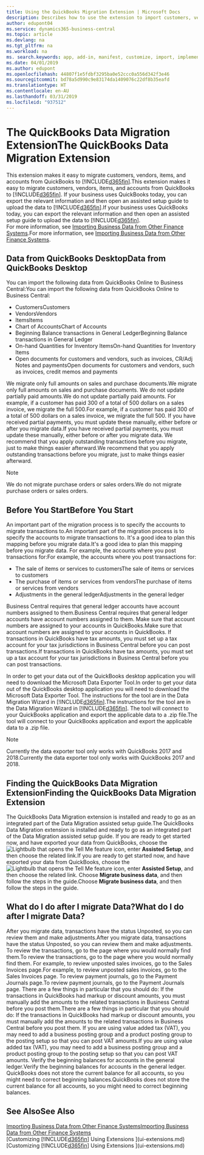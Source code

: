 ```yaml
---
title: Using the QuickBooks Migration Extension | Microsoft Docs
description: Describes how to use the extension to import customers, vendors, items, and accounts from QuickBooks Desktop to Business Central.
author: edupont04
ms.service: dynamics365-business-central
ms.topic: article
ms.devlang: na
ms.tgt_pltfrm: na
ms.workload: na
ms. search.keywords: app, add-in, manifest, customize, import, implement
ms.date: 04/01/2019
ms.author: edupont
ms.openlocfilehash: 44807f1e5fdbf3295ba0e52ccc0a556d342f3e46
ms.sourcegitcommit: bd78a5d990c9e83174da1409076c22df8b35eafd
ms.translationtype: HT
ms.contentlocale: en-AU
ms.lasthandoff: 03/31/2019
ms.locfileid: "937512"
---
```

# <a name="the-quickbooks-data-migration-extension"></a><span data-ttu-id="d615c-103">The QuickBooks Data Migration Extension</span><span class="sxs-lookup"><span data-stu-id="d615c-103">The QuickBooks Data Migration Extension</span></span>
<span data-ttu-id="d615c-104">This extension makes it easy to migrate customers, vendors, items, and accounts from QuickBooks to [!INCLUDE[d365fin](includes/d365fin_md.md)].</span><span class="sxs-lookup"><span data-stu-id="d615c-104">This extension makes it easy to migrate customers, vendors, items, and accounts from QuickBooks to [!INCLUDE[d365fin](includes/d365fin_md.md)].</span></span> <span data-ttu-id="d615c-105">If your business uses QuickBooks today, you can export the relevant information and then open an assisted setup guide to upload the data to [!INCLUDE[d365fin](includes/d365fin_md.md)].</span><span class="sxs-lookup"><span data-stu-id="d615c-105">If your business uses QuickBooks today, you can export the relevant information and then open an assisted setup guide to upload the data to [!INCLUDE[d365fin](includes/d365fin_md.md)].</span></span>  
<span data-ttu-id="d615c-106">For more information, see [Importing Business Data from Other Finance Systems](across-import-data-configuration-packages.md).</span><span class="sxs-lookup"><span data-stu-id="d615c-106">For more information, see [Importing Business Data from Other Finance Systems](across-import-data-configuration-packages.md).</span></span>

## <a name="data-from-quickbooks-desktop"></a><span data-ttu-id="d615c-107">Data from QuickBooks Desktop</span><span class="sxs-lookup"><span data-stu-id="d615c-107">Data from QuickBooks Desktop</span></span>
 
<span data-ttu-id="d615c-108">You can import the following data from QuickBooks Online to Business Central:</span><span class="sxs-lookup"><span data-stu-id="d615c-108">You can import the following data from QuickBooks Online to Business Central:</span></span>

- <span data-ttu-id="d615c-109">Customers</span><span class="sxs-lookup"><span data-stu-id="d615c-109">Customers</span></span>  
- <span data-ttu-id="d615c-110">Vendors</span><span class="sxs-lookup"><span data-stu-id="d615c-110">Vendors</span></span>  
- <span data-ttu-id="d615c-111">Items</span><span class="sxs-lookup"><span data-stu-id="d615c-111">Items</span></span>  
- <span data-ttu-id="d615c-112">Chart of Accounts</span><span class="sxs-lookup"><span data-stu-id="d615c-112">Chart of Accounts</span></span>  
- <span data-ttu-id="d615c-113">Beginning Balance transactions in General Ledger</span><span class="sxs-lookup"><span data-stu-id="d615c-113">Beginning Balance transactions in General Ledger</span></span>  
- <span data-ttu-id="d615c-114">On-hand Quantities for Inventory Items</span><span class="sxs-lookup"><span data-stu-id="d615c-114">On-hand Quantities for Inventory Items</span></span>  
- <span data-ttu-id="d615c-115">Open documents for customers and vendors, such as invoices, CR/Adj Notes and payments</span><span class="sxs-lookup"><span data-stu-id="d615c-115">Open documents for customers and vendors, such as invoices, credit memos and payments</span></span>  

<span data-ttu-id="d615c-116">We migrate only full amounts on sales and purchase documents.</span><span class="sxs-lookup"><span data-stu-id="d615c-116">We migrate only full amounts on sales and purchase documents.</span></span> <span data-ttu-id="d615c-117">We do not update partially paid amounts.</span><span class="sxs-lookup"><span data-stu-id="d615c-117">We do not update partially paid amounts.</span></span> <span data-ttu-id="d615c-118">For example, if a customer has paid 300 of a total of 500 dollars on a sales invoice, we migrate the full 500.</span><span class="sxs-lookup"><span data-stu-id="d615c-118">For example, if a customer has paid 300 of a total of 500 dollars on a sales invoice, we migrate the full 500.</span></span> <span data-ttu-id="d615c-119">If you have received partial payments, you must update these manually, either before or after you migrate data.</span><span class="sxs-lookup"><span data-stu-id="d615c-119">If you have received partial payments, you must update these manually, either before or after you migrate data.</span></span> <span data-ttu-id="d615c-120">We recommend that you apply outstanding transactions before you migrate, just to make things easier afterward.</span><span class="sxs-lookup"><span data-stu-id="d615c-120">We recommend that you apply outstanding transactions before you migrate, just to make things easier afterward.</span></span>

> [!NOTE]
> <span data-ttu-id="d615c-121">We do not migrate purchase orders or sales orders.</span><span class="sxs-lookup"><span data-stu-id="d615c-121">We do not migrate purchase orders or sales orders.</span></span>

## <a name="before-you-start"></a><span data-ttu-id="d615c-122">Before You Start</span><span class="sxs-lookup"><span data-stu-id="d615c-122">Before You Start</span></span>
<span data-ttu-id="d615c-123">An important part of the migration process is to specify the accounts to migrate transactions to.</span><span class="sxs-lookup"><span data-stu-id="d615c-123">An important part of the migration process is to specify the accounts to migrate transactions to.</span></span> <span data-ttu-id="d615c-124">It's a good idea to plan this mapping before you migrate data.</span><span class="sxs-lookup"><span data-stu-id="d615c-124">It's a good idea to plan this mapping before you migrate data.</span></span> <span data-ttu-id="d615c-125">For example, the accounts where you post transactions for:</span><span class="sxs-lookup"><span data-stu-id="d615c-125">For example, the accounts where you post transactions for:</span></span>

- <span data-ttu-id="d615c-126">The sale of items or services to customers</span><span class="sxs-lookup"><span data-stu-id="d615c-126">The sale of items or services to customers</span></span>  
- <span data-ttu-id="d615c-127">The purchase of items or services from vendors</span><span class="sxs-lookup"><span data-stu-id="d615c-127">The purchase of items or services from vendors</span></span>  
- <span data-ttu-id="d615c-128">Adjustments in the general ledger</span><span class="sxs-lookup"><span data-stu-id="d615c-128">Adjustments in the general ledger</span></span>  

<span data-ttu-id="d615c-129">Business Central requires that general ledger accounts have account numbers assigned to them.</span><span class="sxs-lookup"><span data-stu-id="d615c-129">Business Central requires that general ledger accounts have account numbers assigned to them.</span></span> <span data-ttu-id="d615c-130">Make sure that account numbers are assigned to your accounts in QuickBooks.</span><span class="sxs-lookup"><span data-stu-id="d615c-130">Make sure that account numbers are assigned to your accounts in QuickBooks.</span></span>
<span data-ttu-id="d615c-131">If transactions in QuickBooks have tax amounts, you must set up a tax account for your tax jurisdictions in Business Central before you can post transactions.</span><span class="sxs-lookup"><span data-stu-id="d615c-131">If transactions in QuickBooks have tax amounts, you must set up a tax account for your tax jurisdictions in Business Central before you can post transactions.</span></span>

<span data-ttu-id="d615c-132">In order to get your data out of the QuickBooks desktop application you will need to download the Microsoft Data Exporter Tool.</span><span class="sxs-lookup"><span data-stu-id="d615c-132">In order to get your data out of the QuickBooks desktop application you will need to download the Microsoft Data Exporter Tool.</span></span>  <span data-ttu-id="d615c-133">The instructions for the tool are in the Data Migration Wizard in [!INCLUDE[d365fin](includes/d365fin_md.md)].</span><span class="sxs-lookup"><span data-stu-id="d615c-133">The instructions for the tool are in the Data Migration Wizard in [!INCLUDE[d365fin](includes/d365fin_md.md)].</span></span> <span data-ttu-id="d615c-134">The tool will connect to your QuickBooks application and export the applicable data to a .zip file.</span><span class="sxs-lookup"><span data-stu-id="d615c-134">The tool will connect to your QuickBooks application and export the applicable data to a .zip file.</span></span>  

> [!NOTE]
> <span data-ttu-id="d615c-135">Currently the data exporter tool only works with QuickBooks 2017 and 2018.</span><span class="sxs-lookup"><span data-stu-id="d615c-135">Currently the data exporter tool only works with QuickBooks 2017 and 2018.</span></span>

## <a name="finding-the-quickbooks-data-migration-extension"></a><span data-ttu-id="d615c-136">Finding the QuickBooks Data Migration Extension</span><span class="sxs-lookup"><span data-stu-id="d615c-136">Finding the QuickBooks Data Migration Extension</span></span>
<span data-ttu-id="d615c-137">The QuickBooks Data Migration extension is installed and ready to go as an integrated part of the Data Migration assisted setup guide.</span><span class="sxs-lookup"><span data-stu-id="d615c-137">The QuickBooks Data Migration extension is installed and ready to go as an integrated part of the Data Migration assisted setup guide.</span></span> <span data-ttu-id="d615c-138">If you are ready to get started now, and have exported your data from QuickBooks, choose the ![Lightbulb that opens the Tell Me feature](media/ui-search/search_small.png "Tell me what you want to do") icon, enter **Assisted Setup**, and then choose the related link.</span><span class="sxs-lookup"><span data-stu-id="d615c-138">If you are ready to get started now, and have exported your data from QuickBooks, choose the ![Lightbulb that opens the Tell Me feature](media/ui-search/search_small.png "Tell me what you want to do") icon, enter **Assisted Setup**, and then choose the related link.</span></span> <span data-ttu-id="d615c-139">Choose **Migrate business data**, and then follow the steps in the guide.</span><span class="sxs-lookup"><span data-stu-id="d615c-139">Choose **Migrate business data**, and then follow the steps in the guide.</span></span>  

## <a name="what-do-i-do-after-i-migrate-data"></a><span data-ttu-id="d615c-140">What do I do after I migrate Data?</span><span class="sxs-lookup"><span data-stu-id="d615c-140">What do I do after I migrate Data?</span></span>
<span data-ttu-id="d615c-141">After you migrate data, transactions have the status Unposted, so you can review them and make adjustments.</span><span class="sxs-lookup"><span data-stu-id="d615c-141">After you migrate data, transactions have the status Unposted, so you can review them and make adjustments.</span></span> <span data-ttu-id="d615c-142">To review the transactions, go to the page where you would normally find them.</span><span class="sxs-lookup"><span data-stu-id="d615c-142">To review the transactions, go to the page where you would normally find them.</span></span> <span data-ttu-id="d615c-143">For example, to review unposted sales invoices, go to the Sales Invoices page.</span><span class="sxs-lookup"><span data-stu-id="d615c-143">For example, to review unposted sales invoices, go to the Sales Invoices page.</span></span> <span data-ttu-id="d615c-144">To review payment journals, go to the Payment Journals page.</span><span class="sxs-lookup"><span data-stu-id="d615c-144">To review payment journals, go to the Payment Journals page.</span></span>
<span data-ttu-id="d615c-145">There are a few things in particular that you should do: If the transactions in QuickBooks had markup or discount amounts, you must manually add the amounts to the related transactions in Business Central before you post them.</span><span class="sxs-lookup"><span data-stu-id="d615c-145">There are a few things in particular that you should do: If the transactions in QuickBooks had markup or discount amounts, you must manually add the amounts to the related transactions in Business Central before you post them.</span></span>
<span data-ttu-id="d615c-146">If you are using value added tax (VAT), you may need to add a business posting group and a product posting group to the posting setup so that you can post VAT amounts.</span><span class="sxs-lookup"><span data-stu-id="d615c-146">If you are using value added tax (VAT), you may need to add a business posting group and a product posting group to the posting setup so that you can post VAT amounts.</span></span>
<span data-ttu-id="d615c-147">Verify the beginning balances for accounts in the general ledger.</span><span class="sxs-lookup"><span data-stu-id="d615c-147">Verify the beginning balances for accounts in the general ledger.</span></span> <span data-ttu-id="d615c-148">QuickBooks does not store the current balance for all accounts, so you might need to correct beginning balances.</span><span class="sxs-lookup"><span data-stu-id="d615c-148">QuickBooks does not store the current balance for all accounts, so you might need to correct beginning balances.</span></span>

## <a name="see-also"></a><span data-ttu-id="d615c-149">See Also</span><span class="sxs-lookup"><span data-stu-id="d615c-149">See Also</span></span>
[<span data-ttu-id="d615c-150">Importing Business Data from Other Finance Systems</span><span class="sxs-lookup"><span data-stu-id="d615c-150">Importing Business Data from Other Finance Systems</span></span>](across-import-data-configuration-packages.md)  
<span data-ttu-id="d615c-151">[Customizing [!INCLUDE[d365fin](includes/d365fin_md.md)] Using Extensions ](ui-extensions.md)</span><span class="sxs-lookup"><span data-stu-id="d615c-151">[Customizing [!INCLUDE[d365fin](includes/d365fin_md.md)] Using Extensions ](ui-extensions.md)</span></span>  
